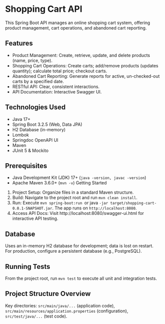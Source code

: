 # Shopping Cart API
This Spring Boot API manages an online shopping cart system, offering product management, cart operations, and abandoned cart reporting.

## Features
- Product Management: Create, retrieve, update, and delete products (name, price, type).
- Shopping Cart Operations: Create carts; add/remove products (updates quantity); calculate total price; checkout carts.
- Abandoned Cart Reporting: Generate reports for active, un-checked-out carts by a specified date.
- RESTful API: Clear, consistent interactions.
- API Documentation: Interactive Swagger UI.

## Technologies Used
- Java 17+
- Spring Boot 3.2.5 (Web, Data JPA)
- H2 Database (in-memory)
- Lombok
- Springdoc OpenAPI UI
- Maven
- JUnit 5 & Mockito

## Prerequisites
- Java Development Kit (JDK) 17+ (```java -version, javac -version```)
- Apache Maven 3.6.0+ (```mvn -v```)
Getting Started
 1. Project Setup: Organize files in a standard Maven structure.
 2. Build: Navigate to the project root and run ```mvn clean install```.
 3. Run: Execute ```mvn spring-boot:run ```or java ```-jar target/shopping-cart-0.0.1-SNAPSHOT.jar```. The app runs on ```http://localhost:8080```.
 4. Access API Docs: Visit http://localhost:8080/swagger-ui.html for interactive API testing.

## Database
Uses an in-memory H2 database for development; data is lost on restart. For production, configure a persistent database (e.g., PostgreSQL).

## Running Tests
From the project root, run ```mvn test``` to execute all unit and integration tests.

## Project Structure Overview
 Key directories: ```src/main/java/...``` (application code), ```src/main/resources/application.properties``` (configuration), ```src/test/java/...``` (test code).